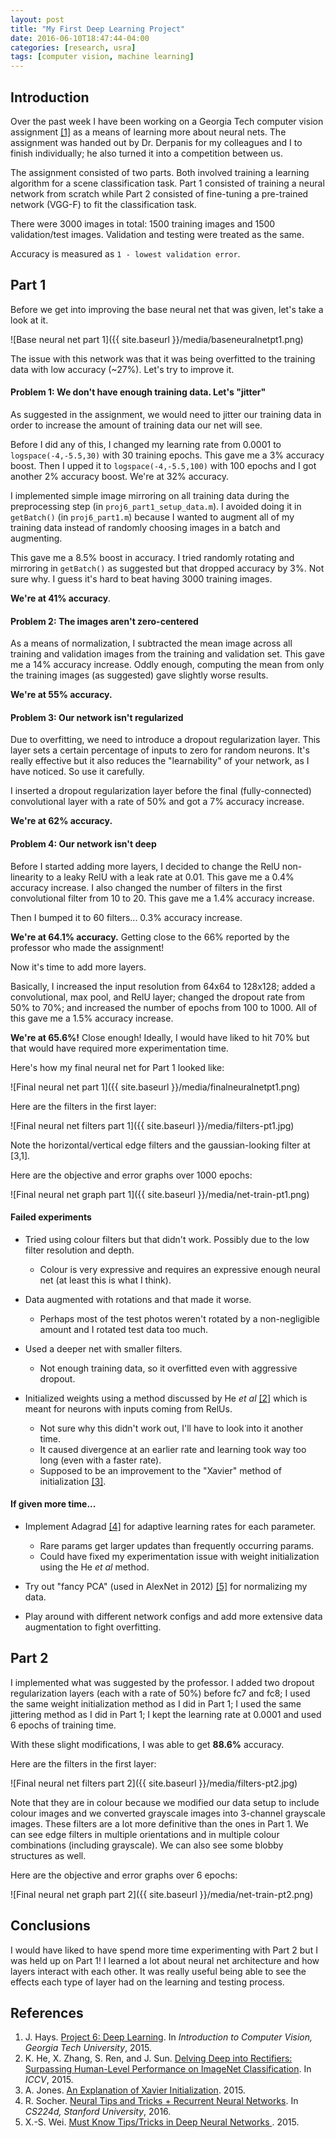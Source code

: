 ```yaml
---
layout: post
title: "My First Deep Learning Project"
date: 2016-06-10T18:47:44-04:00
categories: [research, usra]
tags: [computer vision, machine learning]
---
```

## Introduction

Over the past week I have been working on a Georgia Tech computer vision assignment [[1]](http://www.cc.gatech.edu/~hays/compvision/proj6/) as a means of learning more about neural nets. The assignment was handed out by Dr. Derpanis for my colleagues and I to finish individually; he also turned it into a competition between us.

The assignment consisted of two parts. Both involved training a learning algorithm for a scene classification task. Part 1 consisted of training a neural network from scratch while Part 2 consisted of fine-tuning a pre-trained network (VGG-F) to fit the classification task.

There were 3000 images in total: 1500 training images and 1500 validation/test images. Validation and testing were treated as the same.

Accuracy is measured as `1 - lowest validation error`.

## Part 1

Before we get into improving the base neural net that was given, let's take a look at it.

![Base neural net part 1]({{ site.baseurl }}/media/baseneuralnetpt1.png)

The issue with this network was that it was being overfitted to the training data with low accuracy (~27%). Let's try to improve it.

#### Problem 1: We don't have enough training data. Let's "jitter"

As suggested in the assignment, we would need to jitter our training data in order to increase the amount of training data our net will see.

Before I did any of this, I changed my learning rate from 0.0001 to `logspace(-4,-5.5,30)` with 30 training epochs. This gave me a 3% accuracy boost. Then I upped it to `logspace(-4,-5.5,100)` with 100 epochs and I got another 2% accuracy boost. We're at 32% accuracy.

I implemented simple image mirroring on all training data during the preprocessing step (in `proj6_part1_setup_data.m`). I avoided doing it in `getBatch()` (in `proj6_part1.m`) because I wanted to augment all of my training data instead of randomly choosing images in a batch and augmenting.

This gave me a 8.5% boost in accuracy. I tried randomly rotating and mirroring in `getBatch()` as suggested but that dropped accuracy by 3%. Not sure why. I guess it's hard to beat having 3000 training images.

**We're at 41% accuracy**.

#### Problem 2: The images aren't zero-centered

As a means of normalization, I subtracted the mean image across all training and validation images from the training and validation set. This gave me a 14% accuracy increase. Oddly enough, computing the mean from only the training images (as suggested) gave slightly worse results.

**We're at 55% accuracy.**

#### Problem 3: Our network isn't regularized

Due to overfitting, we need to introduce a dropout regularization layer. This layer sets a certain percentage of inputs to zero for random neurons. It's really effective but it also reduces the "learnability" of your network, as I have noticed. So use it carefully.

I inserted a dropout regularization layer before the final (fully-connected) convolutional layer with a rate of 50% and got a 7% accuracy increase.

**We're at 62% accuracy.**

#### Problem 4: Our network isn't deep

Before I started adding more layers, I decided to change the RelU non-linearity to a leaky RelU with a leak rate at 0.01. This gave me a 0.4% accuracy increase. I also changed the number of filters in the first convolutional filter from 10 to 20. This gave me a 1.4% accuracy increase.

Then I bumped it to 60 filters... 0.3% accuracy increase.

**We're at 64.1% accuracy.** Getting close to the 66% reported by the professor who made the assignment!

Now it's time to add more layers.

Basically, I increased the input resolution from 64x64 to 128x128; added a convolutional, max pool, and RelU layer; changed the dropout rate from 50% to 70%; and increased the number of epochs from 100 to 1000. All of this gave me a 1.5% accuracy increase.

**We're at 65.6%!** Close enough! Ideally, I would have liked to hit 70% but that would have required more experimentation time.

Here's how my final neural net for Part 1 looked like:

![Final neural net part 1]({{ site.baseurl }}/media/finalneuralnetpt1.png)

Here are the filters in the first layer:

![Final neural net filters part 1]({{ site.baseurl }}/media/filters-pt1.jpg)

Note the horizontal/vertical edge filters and the gaussian-looking filter at [3,1].

Here are the objective and error graphs over 1000 epochs:

![Final neural net graph part 1]({{ site.baseurl }}/media/net-train-pt1.png)

#### Failed experiments

- Tried using colour filters but that didn't work. Possibly due to the low filter resolution and depth.
	- Colour is very expressive and requires an expressive enough neural net (at least this is what I think).

- Data augmented with rotations and that made it worse.
	- Perhaps most of the test photos weren't rotated by a non-negligible amount and I rotated test data too much.

- Used a deeper net with smaller filters.
	- Not enough training data, so it overfitted even with aggressive dropout.

- Initialized weights using a method discussed by He *et al* [[2]](http://arxiv.org/abs/1502.01852) which is meant for neurons with inputs coming from RelUs.
	- Not sure why this didn't work out, I'll have to look into it another time.
	- It caused divergence at an earlier rate and learning took way too long (even with a faster rate).
	- Supposed to be an improvement to the "Xavier" method of initialization [[3]](http://andyljones.tumblr.com/post/110998971763/an-explanation-of-xavier-initialization).

#### If given more time...

- Implement Adagrad [[4]](https://cs224d.stanford.edu/lectures/CS224d-Lecture6.pdf) for adaptive learning rates for each parameter.
	- Rare params get larger updates than frequently occurring params.
	- Could have fixed my experimentation issue with weight initialization using the He *et al* method.

- Try out "fancy PCA" (used in AlexNet in 2012) [[5]](http://lamda.nju.edu.cn/weixs/project/CNNTricks/CNNTricks.html) for normalizing my data.

- Play around with different network configs and add more extensive data augmentation to fight overfitting.

## Part 2

I implemented what was suggested by the professor. I added two dropout regularization layers (each with a rate of 50%) before fc7 and fc8; I used the same weight initialization method as I did in Part 1; I used the same jittering method as I did in Part 1; I kept the learning rate at 0.0001 and used 6 epochs of training time.

With these slight modifications, I was able to get **88.6%** accuracy.

Here are the filters in the first layer:

![Final neural net filters part 2]({{ site.baseurl }}/media/filters-pt2.jpg)

Note that they are in colour because we modified our data setup to include colour images and we converted grayscale images into 3-channel grayscale images. These filters are a lot more definitive than the ones in Part 1. We can see edge filters in multiple orientations and in multiple colour combinations (including grayscale). We can also see some blobby structures as well.

Here are the objective and error graphs over 6 epochs:

![Final neural net graph part 2]({{ site.baseurl }}/media/net-train-pt2.png)

## Conclusions

I would have liked to have spend more time experimenting with Part 2 but I was held up on Part 1! I learned a lot about neural net architecture and how layers interact with each other. It was really useful being able to see the effects each type of layer had on the learning and testing process.

## References

1. J. Hays. [Project 6: Deep Learning](http://www.cc.gatech.edu/~hays/compvision/proj6/). In *Introduction to Computer Vision, Georgia Tech University*, 2015.
2. K. He, X. Zhang, S. Ren, and J. Sun. [Delving Deep into Rectifiers: Surpassing Human-Level Performance on ImageNet Classification](http://arxiv.org/pdf/1502.01852v1.pdf). In *ICCV*, 2015.
3. A. Jones. [An Explanation of Xavier Initialization](http://andyljones.tumblr.com/post/110998971763/an-explanation-of-xavier-initialization). 2015.
4. R. Socher. [Neural Tips and Tricks + Recurrent Neural Networks](https://cs224d.stanford.edu/lectures/CS224d-Lecture6.pdf). In *CS224d, Stanford University*, 2016.
5. X.-S. Wei. [Must Know Tips/Tricks in Deep Neural Networks ](http://lamda.nju.edu.cn/weixs/project/CNNTricks/CNNTricks.html). 2015.
